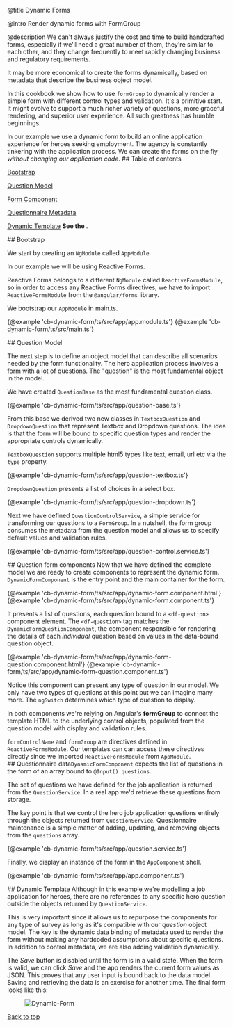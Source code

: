 @title
Dynamic Forms

@intro
Render dynamic forms with FormGroup

@description
We can't always justify the cost and time to build handcrafted forms, 
especially if we'll need a great number of them, they're similar to each other, and they change frequently 
to meet rapidly changing business and regulatory requirements.

It may be more economical to create the forms dynamically, based on metadata that describe the business object model.

In this cookbook we show how to use `formGroup` to dynamically render a simple form with different control types and validation.
It's a primitive start. 
It might evolve to support a much richer variety of questions, more graceful rendering, and superior user experience.
All such greatness has humble beginnings.

In our example we use a dynamic form to build an online application experience for heroes seeking employment.
The agency is constantly tinkering with the application process.
We can create the forms on the fly *without changing our application code*. 
<a id="toc"></a>## Table of contents

   [Bootstrap](#bootstrap)

   [Question Model](#object-model)

   [Form Component](#form-component)

   [Questionnaire Metadata](#questionnaire-metadata)
   
   [Dynamic Template](#dynamic-template)
**See the <live-example name="cb-dynamic-form"></live-example>**.

<a id="bootstrap"></a>## Bootstrap

We start by creating an `NgModule` called `AppModule`.

In our example we will be using Reactive Forms. 

Reactive Forms belongs to a different `NgModule` called `ReactiveFormsModule`, so in order to access any Reactive Forms directives, we have to import `ReactiveFormsModule` from the `@angular/forms` library.    

We bootstrap our `AppModule` in main.ts.

<md-tab-group>

  <md-tab label="app.module.ts">
    {@example 'cb-dynamic-form/ts/src/app/app.module.ts'}
  </md-tab>


  <md-tab label="main.ts">
    {@example 'cb-dynamic-form/ts/src/main.ts'}
  </md-tab>


</md-tab-group>


<a id="object-model"></a>## Question Model

The next step is to define an object model that can describe all scenarios needed by the form functionality.
The hero application process involves a form with a lot of questions. 
The "question" is the most fundamental object in the model.

We have created `QuestionBase` as the most fundamental question class.


{@example 'cb-dynamic-form/ts/src/app/question-base.ts'}

From this base we derived two new classes in `TextboxQuestion` and `DropdownQuestion` that represent Textbox and Dropdown questions. 
The idea is that the form will be bound to specific question types and render the appropriate controls dynamically. 

`TextboxQuestion` supports multiple html5 types like text, email, url etc via the `type` property.


{@example 'cb-dynamic-form/ts/src/app/question-textbox.ts'}

`DropdownQuestion` presents a list of choices in a select box.


{@example 'cb-dynamic-form/ts/src/app/question-dropdown.ts'}

Next we have defined `QuestionControlService`, a simple service for transforming our questions to a `FormGroup`. 
In a nutshell, the form group consumes the metadata from the question model and allows us to specify default values and validation rules.


{@example 'cb-dynamic-form/ts/src/app/question-control.service.ts'}

<a id="form-component"></a>## Question form components
Now that we have defined the complete model we are ready to create components to represent the dynamic form.
`DynamicFormComponent` is the entry point and the main container for the form. 
<md-tab-group>

  <md-tab label="dynamic-form.component.html">
    {@example 'cb-dynamic-form/ts/src/app/dynamic-form.component.html'}
  </md-tab>


  <md-tab label="dynamic-form.component.ts">
    {@example 'cb-dynamic-form/ts/src/app/dynamic-form.component.ts'}
  </md-tab>


</md-tab-group>

It presents a list of questions, each question bound to a `<df-question>` component element.
The `<df-question>` tag matches the `DynamicFormQuestionComponent`,
the component responsible for rendering the details of each _individual_ question based on values in the data-bound question object.  

<md-tab-group>

  <md-tab label="dynamic-form-question.component.html">
    {@example 'cb-dynamic-form/ts/src/app/dynamic-form-question.component.html'}
  </md-tab>


  <md-tab label="dynamic-form-question.component.ts">
    {@example 'cb-dynamic-form/ts/src/app/dynamic-form-question.component.ts'}
  </md-tab>


</md-tab-group>

Notice this component can present any type of question in our model. 
We only have two types of questions at this point but we can imagine many more.
The `ngSwitch` determines which type of question to display.

In both components  we're relying on Angular's **formGroup** to connect the template HTML to the
underlying control objects, populated from the question model with display and validation rules.

`formControlName` and `formGroup` are directives defined in `ReactiveFormsModule`. Our templates can can access these directives directly since we imported `ReactiveFormsModule` from `AppModule`.  
<a id="questionnaire-metadata"></a>## Questionnaire data`DynamicFormComponent` expects the list of questions in the form of an array bound to  `@Input() questions`.

 The set of questions we have defined for the job application is returned from the `QuestionService`. 
 In a real app we'd retrieve these questions from storage.
 
 The key point is that we control the hero job application questions entirely through the objects returned from `QuestionService`. 
 Questionnaire maintenance is a simple matter of adding, updating, and removing objects from the `questions` array.
 

{@example 'cb-dynamic-form/ts/src/app/question.service.ts'}

Finally, we display an instance of the form in the `AppComponent` shell.


{@example 'cb-dynamic-form/ts/src/app/app.component.ts'}

<a id="dynamic-template"></a>## Dynamic Template
Although in this example we're modelling a job application for heroes, there are no references to any specific hero question 
outside the objects returned by `QuestionService`. 

This is very important since it allows us to repurpose the components for any type of survey
as long as it's compatible with our *question* object model. 
The key is the dynamic data binding of metadata used to render the form 
without making any hardcoded assumptions about specific questions. 
In addition to control metadata, we are also adding validation dynamically.

The *Save* button is disabled until the form is in a valid state. 
When the form is valid, we can click *Save* and the app renders the current form values as JSON. 
This proves that any user input is bound back to the data model.
Saving and retrieving the data is an exercise for another time.
The final form looks like this:
<figure class='image-display'>
  <img src="assets/images/cookbooks/dynamic-form/dynamic-form.png" alt="Dynamic-Form">  </img>
</figure>

[Back to top](#top)